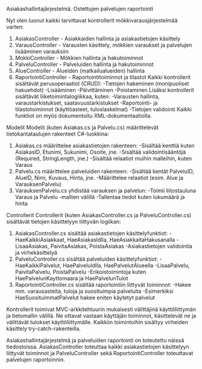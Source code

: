 Asiakashallintajärjestelmä. 
Ostettujen palvelujen raportointi 

Nyt olen luonut kaikki tarvittavat kontrollerit mökkivarausjärjestelmää varten:
1. AsiakasController - Asiakkaiden hallinta ja asiakastietojen käsittely
2. VarausController - Varausten käsittely, mökkien varaukset ja palvelujen lisääminen varauksiin
3. MokkiController - Mökkien hallinta ja hakutoiminnot
4. PalveluController - Palveluiden hallinta ja hakutoiminnot
5. AlueController - Alueiden (matkailualueiden) hallinta
6. RaportointiController - Raportointitoiminnot ja tilastot
Kaikki kontrollerit sisältävät perusoperaatiot (CRUD):
-Tietojen hakeminen (monipuoliset hakuehdot)
-Lisääminen
-Päivittäminen
-Poistaminen
Lisäksi kontrollerit sisältävät liiketoimintalogiikkaa, kuten:
-Varausten hallinta, varaustarkistukset, saatavuustarkistukset
-Raportointi- ja tilastotoiminnot (käyttöasteet, tuloslaskelmat)
-Tietojen validointi
Kaikki funktiot on myös dokumentoitu XML-dokumentaatiolla.

Modelit
Modelit (kuten Asiakas.cs ja Palvelu.cs) määrittelevät tietokantataulujen rakenteet C#-luokkina:
1. Asiakas.cs määrittelee asiakastietojen rakenteen:
-Sisältää kenttiä kuten AsiakasID, Etunimi, Sukunimi, Osoite, jne.
-Sisältää validointisääntöjä (Required, StringLength, jne.)
-Sisältää relaatiot muihin malleihin, kuten Varaus
2. Palvelu.cs määrittelee palveluiden rakenteen:
-Sisältää kentät PalveluID, AlueID, Nimi, Kuvaus, Hinta, jne.
-Määrittelee relaatiot (esim. Alue ja VarauksenPalvelu)
3. VarauksenPalvelu.cs yhdistää varauksen ja palvelun:
-Toimii liitostauluna Varaus ja Palvelu -mallien välillä
-Tallentaa tiedot kuten lukumäärä ja hinta

Controllerit
Controllerit (kuten AsiakasController.cs ja PalveluController.cs) sisältävät tietojen käsittelyyn liittyvän logiikan:
1. AsiakasController.cs sisältää asiakastietojen käsittelyfunktiot:
-HaeKaikkiAsiakkaat, HaeAsiakasIdlla, HaeAsiakkaitaHakusanalla
-LisaaAsiakas, PaivitaAsiakas, PoistaAsiakas
-Asiakastietojen validointia ja virhekäsittelyä
2. PalveluController.cs sisältää palveluiden käsittelyfunktiot:
-HaeKaikkiPalvelut, HaePalveluIdlla, HaePalvelutAlueella
-LisaaPalvelu, PaivitaPalvelu, PoistaPalvelu
-Erikoistoimintoja kuten HaePalvelunKayttomaara ja HaePalvelunTulot
3. RaportointiController.cs sisältää raportointiin liittyvät toiminnot:
-Hakee mm. varausasteita, tuloja ja suosituimpia palveluita
-Esimerkiksi HaeSuosituimmatPalvelut hakee eniten käytetyt palvelut

Kontrollerit toimivat MVC-arkkitehtuurin mukaisesti välittäjinä käyttöliittymän ja tietomallin välillä. Ne ottavat vastaan käyttäjän toiminnot, käsittelevät ne ja välittävät tulokset käyttöliittymälle. Kaikkiin toimintoihin sisältyy virheiden käsittely try-catch-rakenteilla.

Asiakashallintajärjestelmä ja palveluiden raportointi on toteutettu näissä tiedostoissa. AsiakasController toteuttaa kaikki asiakastietojen käsittelyyn liittyvät toiminnot ja PalveluController sekä RaportointiController toteuttavat palvelujen raportoinnin.